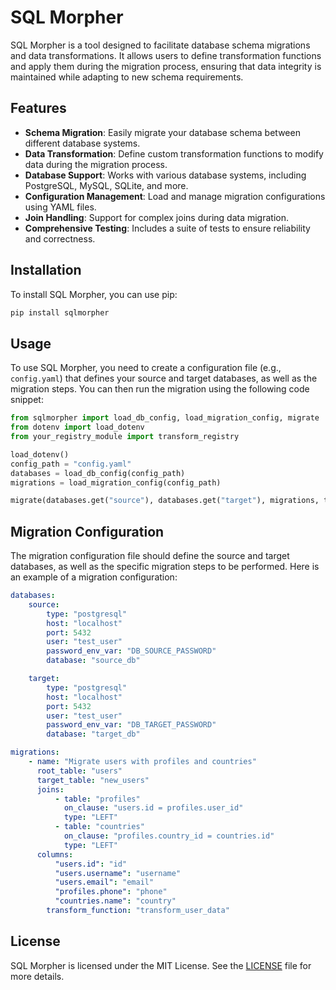 # SQL Morpher

SQL Morpher is a tool designed to facilitate database schema migrations and data transformations. It allows users to define transformation functions and apply them during the migration process, ensuring that data integrity is maintained while adapting to new schema requirements.

## Features

- **Schema Migration**: Easily migrate your database schema between different database systems.
- **Data Transformation**: Define custom transformation functions to modify data during the migration process.
- **Database Support**: Works with various database systems, including PostgreSQL, MySQL, SQLite, and more.
- **Configuration Management**: Load and manage migration configurations using YAML files.
- **Join Handling**: Support for complex joins during data migration.
- **Comprehensive Testing**: Includes a suite of tests to ensure reliability and correctness.

## Installation

To install SQL Morpher, you can use pip:

```bash
pip install sqlmorpher
```

## Usage

To use SQL Morpher, you need to create a configuration file (e.g., `config.yaml`) that defines your source and target databases, as well as the migration steps. You can then run the migration using the following code snippet:

```python
from sqlmorpher import load_db_config, load_migration_config, migrate
from dotenv import load_dotenv
from your_registry_module import transform_registry

load_dotenv()
config_path = "config.yaml"
databases = load_db_config(config_path)
migrations = load_migration_config(config_path)

migrate(databases.get("source"), databases.get("target"), migrations, transform_registry)
```

## Migration Configuration

The migration configuration file should define the source and target databases, as well as the specific migration steps to be performed. Here is an example of a migration configuration:

```yaml
databases:
    source:
        type: "postgresql"
        host: "localhost"
        port: 5432
        user: "test_user"
        password_env_var: "DB_SOURCE_PASSWORD"
        database: "source_db"

    target:
        type: "postgresql"
        host: "localhost"
        port: 5432
        user: "test_user"
        password_env_var: "DB_TARGET_PASSWORD"
        database: "target_db"

migrations:
    - name: "Migrate users with profiles and countries"
      root_table: "users"
      target_table: "new_users"
      joins:
          - table: "profiles"
            on_clause: "users.id = profiles.user_id"
            type: "LEFT"
          - table: "countries"
            on_clause: "profiles.country_id = countries.id"
            type: "LEFT"
      columns:
          "users.id": "id"
          "users.username": "username"
          "users.email": "email"
          "profiles.phone": "phone"
          "countries.name": "country"
        transform_function: "transform_user_data"
```

## License

SQL Morpher is licensed under the MIT License. See the [LICENSE](LICENSE) file for more details.
